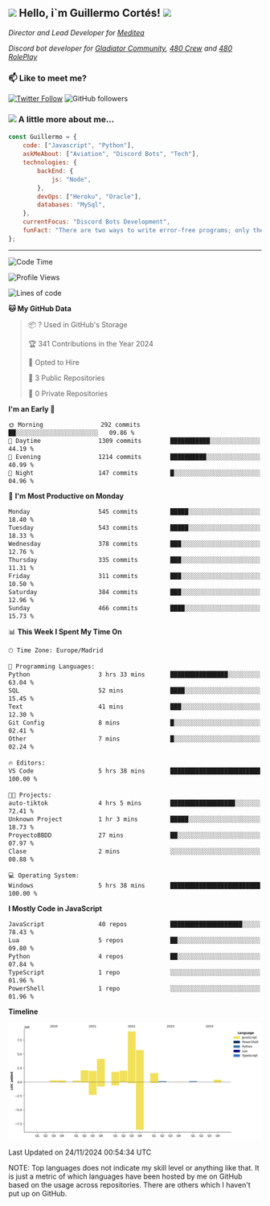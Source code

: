 <h2><img src="https://emojis.slackmojis.com/emojis/images/1531849430/4246/blob-sunglasses.gif?1531849430" width="30"/> Hello, i`m Guillermo Cortés! <img src="https://media.giphy.com/media/PiuVH04cd9JcmqqWKK/giphy.gif" width="50"></h2>
<p><em>Director and Lead Developer for <a href="https://mediteavirtual.es/">Meditea</a>
</em></p>
<p><em>Discord bot developer for <a href="https://discord.comunidadgladiator.com">Gladiator Community</a>, <a href="https://discord.gg/UpvpkUbGdA">480 Crew</a> and <a href="https://discord.gg/dmMRQgH3tu">480 RolePlay</a>
</em></p>

### 📫 Like to meet me?

[![Twitter Follow](https://img.shields.io/twitter/follow/concara3443?label=Follow)](https://twitter.com/intent/follow?screen_name=concara3443)
![GitHub followers](https://img.shields.io/github/followers/concara3443?label=Follow&style=social)

### <img src="https://media.giphy.com/media/WFZvB7VIXBgiz3oDXE/giphy.gif" width="50"> A little more about me...  

```javascript
const Guillermo = {
    code: ["Javascript", "Python"],
    askMeAbout: ["Aviation", "Discord Bots", "Tech"],
    technologies: {
        backEnd: {
            js: "Node",
        },
        devOps: ["Heroku", "Oracle"],
        databases: "MySql",
    },
    currentFocus: "Discord Bots Development",
    funFact: "There are two ways to write error-free programs; only the third one works"
};
```

---

<!--START_SECTION:waka-->
![Code Time](http://img.shields.io/badge/Code%20Time-508%20hrs-blue)

![Profile Views](http://img.shields.io/badge/Profile%20Views-0-blue)

![Lines of code](https://img.shields.io/badge/From%20Hello%20World%20I%27ve%20Written-29.5%20million%20lines%20of%20code-blue)

**🐱 My GitHub Data** 

> 📦 ? Used in GitHub's Storage 
 > 
> 🏆 341 Contributions in the Year 2024
 > 
> 💼 Opted to Hire
 > 
> 📜 3 Public Repositories 
 > 
> 🔑 0 Private Repositories 
 > 
**I'm an Early 🐤** 

```text
🌞 Morning                292 commits         ██░░░░░░░░░░░░░░░░░░░░░░░   09.86 % 
🌆 Daytime                1309 commits        ███████████░░░░░░░░░░░░░░   44.19 % 
🌃 Evening                1214 commits        ██████████░░░░░░░░░░░░░░░   40.99 % 
🌙 Night                  147 commits         █░░░░░░░░░░░░░░░░░░░░░░░░   04.96 % 
```
📅 **I'm Most Productive on Monday** 

```text
Monday                   545 commits         █████░░░░░░░░░░░░░░░░░░░░   18.40 % 
Tuesday                  543 commits         █████░░░░░░░░░░░░░░░░░░░░   18.33 % 
Wednesday                378 commits         ███░░░░░░░░░░░░░░░░░░░░░░   12.76 % 
Thursday                 335 commits         ███░░░░░░░░░░░░░░░░░░░░░░   11.31 % 
Friday                   311 commits         ███░░░░░░░░░░░░░░░░░░░░░░   10.50 % 
Saturday                 384 commits         ███░░░░░░░░░░░░░░░░░░░░░░   12.96 % 
Sunday                   466 commits         ████░░░░░░░░░░░░░░░░░░░░░   15.73 % 
```


📊 **This Week I Spent My Time On** 

```text
🕑︎ Time Zone: Europe/Madrid

💬 Programming Languages: 
Python                   3 hrs 33 mins       ████████████████░░░░░░░░░   63.04 % 
SQL                      52 mins             ████░░░░░░░░░░░░░░░░░░░░░   15.45 % 
Text                     41 mins             ███░░░░░░░░░░░░░░░░░░░░░░   12.30 % 
Git Config               8 mins              █░░░░░░░░░░░░░░░░░░░░░░░░   02.41 % 
Other                    7 mins              █░░░░░░░░░░░░░░░░░░░░░░░░   02.24 % 

🔥 Editors: 
VS Code                  5 hrs 38 mins       █████████████████████████   100.00 % 

🐱‍💻 Projects: 
auto-tiktok              4 hrs 5 mins        ██████████████████░░░░░░░   72.41 % 
Unknown Project          1 hr 3 mins         █████░░░░░░░░░░░░░░░░░░░░   18.73 % 
ProyectoBBDD             27 mins             ██░░░░░░░░░░░░░░░░░░░░░░░   07.97 % 
Clase                    2 mins              ░░░░░░░░░░░░░░░░░░░░░░░░░   00.88 % 

💻 Operating System: 
Windows                  5 hrs 38 mins       █████████████████████████   100.00 % 
```

**I Mostly Code in JavaScript** 

```text
JavaScript               40 repos            ████████████████████░░░░░   78.43 % 
Lua                      5 repos             ██░░░░░░░░░░░░░░░░░░░░░░░   09.80 % 
Python                   4 repos             ██░░░░░░░░░░░░░░░░░░░░░░░   07.84 % 
TypeScript               1 repo              ░░░░░░░░░░░░░░░░░░░░░░░░░   01.96 % 
PowerShell               1 repo              ░░░░░░░░░░░░░░░░░░░░░░░░░   01.96 % 
```



**Timeline**

![Lines of Code chart](https://raw.githubusercontent.com/Concara3443/Concara3443/main/assets/bar_graph.png)


 Last Updated on 24/11/2024 00:54:34 UTC
<!--END_SECTION:waka-->

NOTE: Top languages does not indicate my skill level or anything like that. It is just a metric of which languages have been hosted by me on GitHub based on the usage across repositories. There are others which I haven't put up on GitHub.
